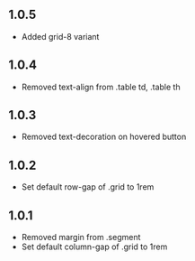 ## 1.0.5

- Added grid-8 variant

## 1.0.4

- Removed text-align from .table td, .table th

## 1.0.3

- Removed text-decoration on hovered button

## 1.0.2

- Set default row-gap of .grid to 1rem

## 1.0.1

- Removed margin from .segment
- Set default column-gap of .grid to 1rem

